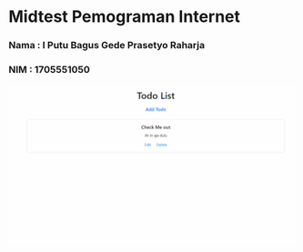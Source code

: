 # Midtest Pemograman Internet

### Nama : I Putu Bagus Gede Prasetyo Raharja
### NIM : 1705551050

![alt text](demo.gif)